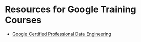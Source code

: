 # Resources for Google Training Courses

- [Google Certified Professional Data Engineering](https://github.com/paulleroyza/gcp-training/tree/master/data-engineering)
